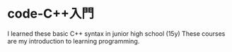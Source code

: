 # code-C++入門
I learned these basic C++ syntax in junior high school (15y)
These courses are my introduction to learning programming.
